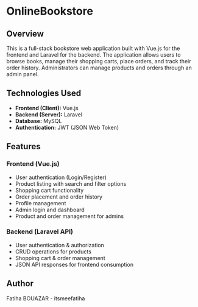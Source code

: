 # OnlineBookstore

## Overview
This is a full-stack bookstore web application built with Vue.js for the frontend and Laravel for the backend. The application allows users to browse books, manage their shopping carts, place orders, and track their order history. Administrators can manage products and orders through an admin panel.

## Technologies Used
- **Frontend (Client):** Vue.js
- **Backend (Server):** Laravel
- **Database:** MySQL
- **Authentication:** JWT (JSON Web Token)

## Features

### **Frontend (Vue.js)**
- User authentication (Login/Register)
- Product listing with search and filter options
- Shopping cart functionality
- Order placement and order history
- Profile management
- Admin login and dashboard
- Product and order management for admins

### **Backend (Laravel API)**
- User authentication & authorization
- CRUD operations for products
- Shopping cart & order management
- JSON API responses for frontend consumption

## Author
Fatiha BOUAZAR - itsmeefatiha
